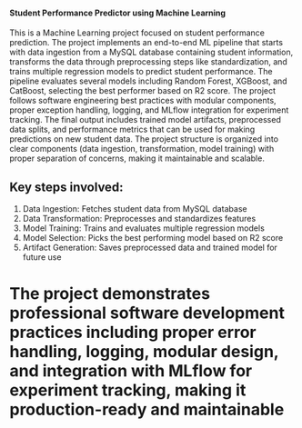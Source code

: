 #### Student Performance Predictor using Machine Learning

This is a Machine Learning project focused on student performance prediction. The project implements an end-to-end ML pipeline that starts with data ingestion from a MySQL database containing student information, transforms the data through preprocessing steps like standardization, and trains multiple regression models to predict student performance. The pipeline evaluates several models including Random Forest, XGBoost, and CatBoost, selecting the best performer based on R2 score. The project follows software engineering best practices with modular components, proper exception handling, logging, and MLflow integration for experiment tracking. The final output includes trained model artifacts, preprocessed data splits, and performance metrics that can be used for making predictions on new student data. The project structure is organized into clear components (data ingestion, transformation, model training) with proper separation of concerns, making it maintainable and scalable.

## Key steps involved:

1. Data Ingestion: Fetches student data from MySQL database
2. Data Transformation: Preprocesses and standardizes features
3. Model Training: Trains and evaluates multiple regression models
4. Model Selection: Picks the best performing model based on R2 score
5. Artifact Generation: Saves preprocessed data and trained model for future use

   
# The project demonstrates professional software development practices including proper error handling, logging, modular design, and integration with MLflow for experiment tracking, making it production-ready and maintainable
